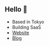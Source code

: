 ## Hello 👋

- Based in Tokyo
- Building SaaS
- [Website](https://ai-innovations.jp)
- [Blog](https://push.co.jp)

